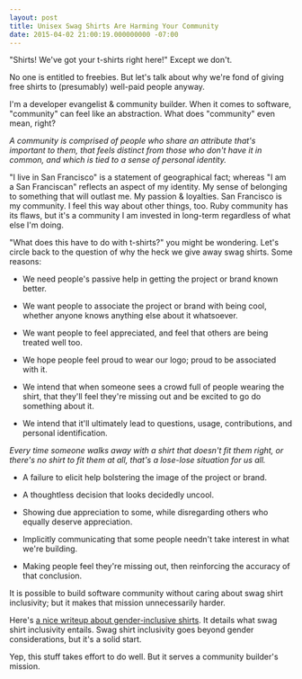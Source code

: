 ```yaml
---
layout: post
title: Unisex Swag Shirts Are Harming Your Community
date: 2015-04-02 21:00:19.000000000 -07:00
---
```

"Shirts! We've got your t-shirts right here!"
Except we don't.

No one is entitled to freebies. But let's talk about why we're fond of giving free shirts to (presumably) well-paid people anyway.

I'm a developer evangelist & community builder. When it comes to software, "community" can feel like an abstraction. What does "community" even mean, right?

_A community is comprised of people who share an attribute that's important to them, that feels distinct from those who don't have it in common, and which is tied to a sense of personal identity._

"I live in San Francisco" is a statement of geographical fact; whereas "I am a San Franciscan" reflects an aspect of my identity. My sense of belonging to something that will outlast me. My passion & loyalties. San Francisco is my community. I feel this way about other things, too. Ruby community has its flaws, but it's a community I am invested in long-term regardless of what else I'm doing.

"What does this have to do with t-shirts?" you might be wondering.
Let's circle back to the question of why the heck we give away swag shirts. Some reasons:

* We need people's passive help in getting the project or brand known better.

* We want people to associate the project or brand with being cool, whether anyone knows anything else about it whatsoever.

* We want people to feel appreciated, and feel that others are being treated well too.

* We hope people feel proud to wear our logo; proud to be associated with it.

* We intend that when someone sees a crowd full of people wearing the shirt, that they'll feel they're missing out and be excited to go do something about it.

* We intend that it'll ultimately lead to questions, usage, contributions, and personal identification.

_Every time someone walks away with a shirt that doesn't fit them right, or there's no shirt to fit them at all, that's a lose-lose situation for us all._

* A failure to elicit help bolstering the image of the project or brand.

* A thoughtless decision that looks decidedly uncool.

* Showing due appreciation to some, while disregarding others who equally deserve appreciation.

* Implicitly communicating that some people needn't take interest in what we're building.

* Making people feel they're missing out, then reinforcing the accuracy of that conclusion.

It is possible to build software community without caring about swag shirt inclusivity; but it makes that mission unnecessarily harder.

Here's [a nice writeup about gender-inclusive shirts](http://geekfeminism.wikia.com/wiki/T-shirts). It details what swag shirt inclusivity entails. Swag shirt inclusivity goes beyond gender considerations, but it's a solid start.

Yep, this stuff takes effort to do well. But it serves a community builder's mission.
